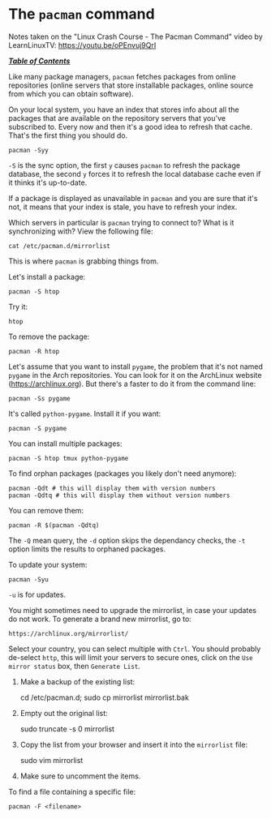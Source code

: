 # The `pacman` command

Notes taken on the "Linux Crash Course - The Pacman Command" video by
LearnLinuxTV: https://youtu.be/oPEnvuj9QrI

[***Table of Contents***](/README.md)  

Like many package managers, `pacman` fetches packages from online repositories
(online servers that store installable packages, online source from which you
can obtain software).

On your local system, you have an index that stores info about all the packages
that are available on the repository servers that you've subscribed to. Every
now and then it's a good idea to refresh that cache. That's the first thing you
should do.

    pacman -Syy 

`-S` is the sync option, the first `y` causes `pacman` to refresh the package 
database, the second `y` forces it to refresh the local database cache even if 
it thinks it's up-to-date.

If a package is displayed as unavailable in `pacman` and you are sure that it's
not, it means that your index is stale, you have to refresh your index. 

Which servers in particular is `pacman` trying to connect to? What is it
synchronizing with? View the following file:

    cat /etc/pacman.d/mirrorlist

This is where `pacman` is grabbing things from.

Let's install a package:

    pacman -S htop

Try it:

    htop

To remove the package:

    pacman -R htop

Let's assume that you want to install `pygame`, the problem that it's not named
`pygame` in the Arch repositories. You can look for it on the ArchLinux website
(https://archlinux.org). But there's a faster to do it from the command line:

    pacman -Ss pygame

It's called `python-pygame`. Install it if you want:

    pacman -S pygame

You can install multiple packages:

    pacman -S htop tmux python-pygame

To find orphan packages (packages you likely don't need anymore):

    pacman -Qdt # this will display them with version numbers
    pacman -Qdtq # this will display them without version numbers

You can remove them:

    pacman -R $(pacman -Qdtq)

The `-Q` mean query, the `-d` option skips the dependancy checks, the `-t`
option limits the results to orphaned packages. 

To update your system:

    pacman -Syu

`-u` is for updates. 

You might sometimes need to upgrade the mirrorlist, in case your updates do not
work. To generate a brand new mirrorlist, go to:

    https://archlinux.org/mirrorlist/

Select your country, you can select multiple with `Ctrl`. You should probably
de-select `http`, this will limit your servers to secure ones, click on the
`Use mirror status` box, then `Generate List`. 

1. Make a backup of the existing list:

    cd /etc/pacman.d;
    sudo cp mirrorlist mirrorlist.bak

1. Empty out the original list:

    sudo truncate -s 0 mirrorlist

1. Copy the list from your browser and insert it into the `mirrorlist` file:

    sudo vim mirrorlist

1. Make sure to uncomment the items.

To find a file containing a specific file:

    pacman -F <filename>
